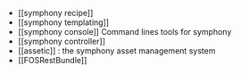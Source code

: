 * [[symphony recipe]]
* [[symphony templating]]
* [[symphony console]] Command lines tools for symphony
* [[symphony controller]] 
* [[assetic]] : the symphony asset management system
* [[FOSRestBundle]]